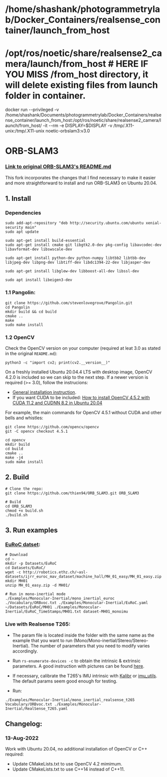 
# /home/shashank/photogrammetrylab/Docker_Containers/realsense_container/launch_from_host
# /opt/ros/noetic/share/realsense2_camera/launch/from_host # HERE IF YOU MISS /from_host directory, it will delete existing files from launch folder in container.
docker run --privileged -v /home/shashank/Documents/photogrammetrylab/Docker_Containers/realsense_container/launch_from_host:/opt/ros/noetic/share/realsense2_camera/launch/from_host/ -it --rm -e DISPLAY=$DISPLAY -v /tmp/.X11-unix:/tmp/.X11-unix noetic-orbslam3:v3.0

# ORB-SLAM3 
### [Link to original ORB-SLAM3's README.md](https://github.com/UZ-SLAMLab/ORB_SLAM3)

This fork incorporates the changes that I find necessary to make it easier and more straightforward to install and run ORB-SLAM3 on Ubuntu 20.04.

## 1. Install

### Dependencies
```
sudo add-apt-repository "deb http://security.ubuntu.com/ubuntu xenial-security main"
sudo apt update

sudo apt-get install build-essential
sudo apt-get install cmake git libgtk2.0-dev pkg-config libavcodec-dev libavformat-dev libswscale-dev

sudo apt-get install python-dev python-numpy libtbb2 libtbb-dev libjpeg-dev libpng-dev libtiff-dev libdc1394-22-dev libjasper-dev

sudo apt-get install libglew-dev libboost-all-dev libssl-dev

sudo apt install libeigen3-dev
```
### 1.1 Pangolin:
```
git clone https://github.com/stevenlovegrove/Pangolin.git
cd Pangolin
mkdir build && cd build
cmake ..
make
sudo make install
```
### 1.2 OpenCV

Check the OpenCV version on your computer (required at leat 3.0 as stated in the original `README.md`):
```
python3 -c "import cv2; print(cv2.__version__)" 
```
On a freshly installed Ubuntu 20.04.4 LTS with desktop image, OpenCV 4.2.0 is included so we can skip to the next step. If a newer version is required (>= 3.0), follow the instrucions:
- [General installation instruction](https://docs.opencv.org/4.x/d0/d3d/tutorial_general_install.html). 
- If you want CUDA to be included: [How to install OpenCV 4.5.2 with CUDA 11.2 and CUDNN 8.2 in Ubuntu 20.04](https://gist.github.com/raulqf/f42c718a658cddc16f9df07ecc627be7)

For example, the main commands for OpenCV 4.5.1 without CUDA and other bells and whistles:
```
git clone https://github.com/opencv/opencv
git -C opencv checkout 4.5.1

cd opencv
mkdir build
cd build
cmake ..
make -j4
sudo make install
```

## 2. Build

```
# Clone the repo:
git clone https://github.com/thien94/ORB_SLAM3.git ORB_SLAM3

# Build
cd ORB_SLAM3
chmod +x build.sh
./build.sh
```

## 3. Run examples

### [EuRoC datset](https://projects.asl.ethz.ch/datasets/doku.php?id=kmavvisualinertialdatasets):
```
# Download
cd ~
mkdir -p Datasets/EuRoC
cd Datasets/EuRoC/
wget -c http://robotics.ethz.ch/~asl-datasets/ijrr_euroc_mav_dataset/machine_hall/MH_01_easy/MH_01_easy.zip
mkdir MH01
unzip MH_01_easy.zip -d MH01/

# Run in mono-inertial mode
./Examples/Monocular-Inertial/mono_inertial_euroc ./Vocabulary/ORBvoc.txt ./Examples/Monocular-Inertial/EuRoC.yaml ~/Datasets/EuRoC/MH01 ./Examples/Monocular-Inertial/EuRoC_TimeStamps/MH01.txt dataset-MH01_monoimu

```
### Live with Realsense T265:
- The param file is located inside the folder with the same name as the example that you want to run (Mono/Mono-inertial/Stereo/Stereo-Inertial). The number of parameters that you need to modify  varies accordingly.

- Run `rs-enumerate-devices -c` to obtain the intrinsic & extrinsic parameters. A good instruction with pictures can be found [here](https://github.com/shanpenghui/ORB_SLAM3_Fixed#73-set-camera-intrinsic--extrinsic-parameters).

- If necessary, calibrate the T265's IMU intrinsic with [Kalibr](https://github.com/ethz-asl/kalibr) or [imu_utils](https://github.com/shanpenghui/imu_utils). The default params seem good enough for testing.


- Run:
```
./Examples/Monocular-Inertial/mono_inertial_realsense_t265 Vocabulary/ORBvoc.txt ./Examples/Monocular-Inertial/RealSense_T265.yaml 
```

## Changelog:
### 13-Aug-2022
Work with Ubuntu 20.04, no additional installation of OpenCV or C++ required:
- Update CMakeLists.txt to use OpenCV 4.2 mimimum.
- Update CMakeLists.txt to use C++14 instead of C++11.
